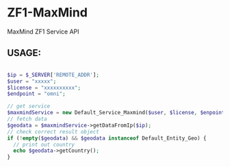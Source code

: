 ZF1-MaxMind
===========

MaxMind ZF1 Service API


USAGE:
------
```php

$ip = $_SERVER['REMOTE_ADDR'];
$user = "xxxxx";
$license = "xxxxxxxxxx";
$endpoint = "omni";

// get service
$maxmindService = new Default_Service_Maxmind($user, $license, $enpoint);
// fetch data
$geodata = $maxmindService->getDataFromIp($ip);
// check correct result object
if (!empty($geodata) && $geodata instanceof Default_Entity_Geo) {
  // print out country
  echo $geodata->getCountry();
}
```
